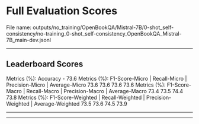 # Full Evaluation Scores

File name: outputs/no_training/OpenBookQA/Mistral-7B/0-shot_self-consistency/no-training_0-shot_self-consistency_OpenBookQA_Mistral-7B_main-dev.jsonl


---

## Leaderboard Scores

Metrics (%): Accuracy - 73.6
Metrics (%): F1-Score-Micro | Recall-Micro | Precision-Micro | Average-Micro
                73.6        73.6          73.6        73.6
Metrics (%): F1-Score-Macro | Recall-Macro | Precision-Macro | Average-Macro
                73.4        73.5          74.4        73.8
Metrics (%): F1-Score-Weighted | Recall-Weighted | Precision-Weighted | Average-Weighted
                73.5        73.6          74.5        73.9

---


---

